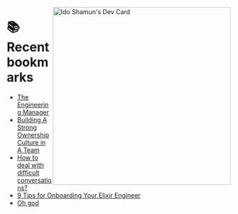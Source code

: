 <a href="https://app.daily.dev/idoshamun"><img src="https://api.daily.dev/devcards/v2/28849d86070e4c099c877ab6837c61f0.png?type=default&r=auy" align="right" width="400" alt="Ido Shamun's Dev Card"/></a>

# 📚 Recent bookmarks
<!-- BOOKMARKS:START -->
- [The Engineering Manager](https://app.daily.dev/posts/c4H6KJbDf?utm_source=rss&utm_medium=bookmarks&utm_campaign=28849d86070e4c099c877ab6837c61f0)
- [Building A Strong Ownership Culture in A Team](https://app.daily.dev/posts/36cHS64gg?utm_source=rss&utm_medium=bookmarks&utm_campaign=28849d86070e4c099c877ab6837c61f0)
- [How to deal with difficult conversations?](https://app.daily.dev/posts/Mj0mPhZOI?utm_source=rss&utm_medium=bookmarks&utm_campaign=28849d86070e4c099c877ab6837c61f0)
- [9 Tips for Onboarding Your Elixir Engineer](https://app.daily.dev/posts/jekJiyh8r?utm_source=rss&utm_medium=bookmarks&utm_campaign=28849d86070e4c099c877ab6837c61f0)
- [Oh god](https://app.daily.dev/posts/HIQFCWVPh?utm_source=rss&utm_medium=bookmarks&utm_campaign=28849d86070e4c099c877ab6837c61f0)
<!-- BOOKMARKS:END -->

